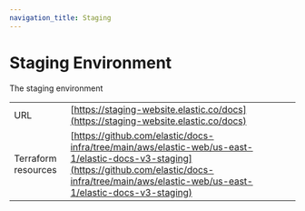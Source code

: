 ```yaml
---
navigation_title: Staging
---
```


# Staging Environment

The staging environment 


|   |   |
|---|---|
| URL | [https://staging-website.elastic.co/docs](https://staging-website.elastic.co/docs) |
| Terraform resources | [https://github.com/elastic/docs-infra/tree/main/aws/elastic-web/us-east-1/elastic-docs-v3-staging](https://github.com/elastic/docs-infra/tree/main/aws/elastic-web/us-east-1/elastic-docs-v3-staging) |
